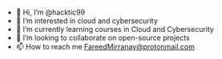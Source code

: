 - 👋 Hi, I’m @hacktic99
- 👀 I’m interested in cloud and cybersecurity
- 🌱 I’m currently learning courses in Cloud and Cybersecurity
- 💞️ I’m looking to collaborate on open-source projects
- 📫 How to reach me FareedMirranay@protonmail.com

<!---
hacktic99/hacktic99 is a ✨ special ✨ repository because its `README.md` (this file) appears on your GitHub profile.
You can click the Preview link to take a look at your changes.
--->
